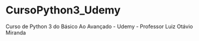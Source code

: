 # CursoPython3_Udemy
 Curso de Python 3 do Básico Ao Avançado - Udemy - Professor Luiz Otávio Miranda
